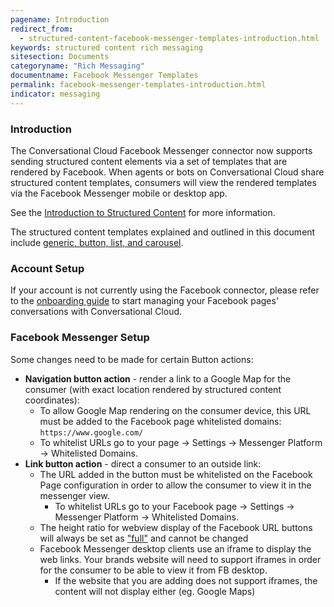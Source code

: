 ```yaml
---
pagename: Introduction
redirect_from:
  - structured-content-facebook-messenger-templates-introduction.html
keywords: structured content rich messaging
sitesection: Documents
categoryname: "Rich Messaging"
documentname: Facebook Messenger Templates
permalink: facebook-messenger-templates-introduction.html
indicator: messaging
---
```


### Introduction

The Conversational Cloud Facebook Messenger connector now supports sending structured content elements via a set of templates that are rendered by Facebook. When agents or bots on Conversational Cloud share structured content templates, consumers will view the rendered templates via the Facebook Messenger mobile or desktop app.

See the [Introduction to Structured Content](structured-content-introduction-to-structured-content.html) for more information.

The structured content templates explained and outlined in this document include [generic, button, list, and carousel](https://developers.facebook.com/docs/messenger-platform/send-messages/templates).

### Account Setup

If your account is not currently using the Facebook connector, please refer to the [onboarding guide](https://knowledge.liveperson.com/messaging-channels-facebook.html) to start managing your Facebook pages' conversations with Conversational Cloud.

### Facebook Messenger Setup

Some changes need to be made for certain Button actions:

* **Navigation button action** - render a link to a Google Map for the consumer (with exact location rendered by structured content coordinates):
  * To allow Google Map rendering on the consumer device, this URL must be added to the Facebook page whitelisted domains: `https://www.google.com/`
  * To whitelist URLs go to your page → Settings → Messenger Platform → Whitelisted Domains.
* **Link button action** - direct a consumer to an outside link:
  * The URL added in the button must be whitelisted on the Facebook Page configuration in order to allow the consumer to view it in the messenger view.
    * To whitelist URLs go to your Facebook page → Settings → Messenger Platform → Whitelisted Domains.
  * The height ratio for webview display of the Facebook URL buttons will always be set as ["full"](https://developers.facebook.com/docs/messenger-platform/send-messages/buttons) and cannot be changed
  * Facebook Messenger desktop clients use an iframe to display the web links. Your brands website will need to support iframes in order for the consumer to be able to view it from FB desktop.
    * If the website that you are adding does not support iframes, the content will not display either (eg. Google Maps)